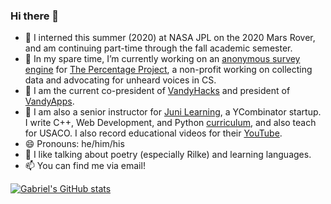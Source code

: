 ### Hi there 👋

<!--
**gfting/gfting** is a ✨ _special_ ✨ repository because its `README.md` (this file) appears on your GitHub profile.

Here are some ideas to get you started:
-->

- 🔭  I interned this summer (2020) at NASA JPL on the 2020 Mars Rover, and am continuing part-time through the fall academic semester.
- 🌱  In my spare time, I’m currently working on an [anonymous survey engine](https://github.com/The-Percentage-Project/survey-engine) for [The Percentage Project](https://percentageproject.com/#/), a non-profit working on collecting data and advocating for unheard voices in CS.
- 🍑  I am the current co-president of [VandyHacks](https://vandyhacks.org/) and president of [VandyApps](https://vandyapps.club/). 
- 🐡  I am also a senior instructor for [Juni Learning](https://junilearning.com/), a YCombinator startup. I write C++, Web Development, and Python [curriculum](https://junilearning.com/coding/), and also teach for USACO. I also record educational videos for their [YouTube](https://youtube.com/junilearning).
- 😄  Pronouns: he/him/his
- 💬  I like talking about poetry (especially Rilke) and learning languages.
- 📫  You can find me via email!

<!--
- 🌱 I’m currently learning ...
- 👯 I’m looking to collaborate on ...
- 🤔 I’m looking for help with ...
- 💬 Ask me about ...
- 📫 How to reach me: ...
- ⚡ Fun fact: ...
-->
[![Gabriel's GitHub stats](https://github-readme-stats.vercel.app/api?username=gfting&theme=dracula&show_icons=true)](https://github.com/anuraghazra/github-readme-stats)
